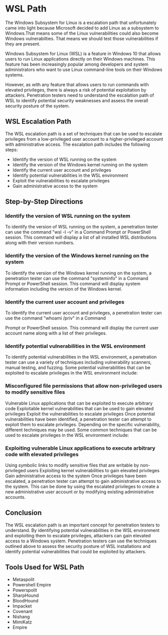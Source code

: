# WSL Path

The Windows Subsystem for Linux is a escalation path that unfortunately came into light because Microsoft decided to add Linux as a subsystem to Windows.That means some of the Linux vulnerabilities could also become Windows vulnerabilties. That means we should test those vulnerabilities if they are present.

Windows Subsystem for Linux (WSL) is a feature in Windows 10 that allows users to run Linux applications directly on their Windows machines. This feature has been increasingly popular among developers and system administrators who want to use Linux command-line tools on their Windows systems.

However, as with any feature that allows users to run commands with elevated privileges, there is always a risk of potential exploitation by attackers. Penetration testers need to understand the escalation path of WSL to identify potential security weaknesses and assess the overall security posture of the system.

## WSL Escalation Path

The WSL escalation path is a set of techniques that can be used to escalate privileges from a low-privileged user account to a higher-privileged account with administrative access. The escalation path includes the following steps:

+ Identify the version of WSL running on the system
+ Identify the version of the Windows kernel running on the system
+ Identify the current user account and privileges
+ Identify potential vulnerabilities in the WSL environment
+ Exploit the vulnerabilities to escalate privileges
+ Gain administrative access to the system

## Step-by-Step Directions

### Identify the version of WSL running on the system
To identify the version of WSL running on the system, a penetration tester can use the command "wsl -l -v" in a Command Prompt or PowerShell session. This command will display a list of all installed WSL distributions along with their version numbers.

### Identify the version of the Windows kernel running on the system
To identify the version of the Windows kernel running on the system, a penetration tester can use the command "systeminfo" in a Command Prompt or PowerShell session. This command will display system information including the version of the Windows kernel.

### Identify the current user account and privileges
To identify the current user account and privileges, a penetration tester can use the command "whoami /priv" in a Command

Prompt or PowerShell session. This command will display the current user account name along with a list of their privileges.

### Identify potential vulnerabilities in the WSL environment
To identify potential vulnerabilities in the WSL environment, a penetration tester can use a variety of techniques including vulnerability scanners, manual testing, and fuzzing. Some potential vulnerabilities that can be exploited to escalate privileges in the WSL environment include:

### Misconfigured file permissions that allow non-privileged users to modify sensitive files
Vulnerable Linux applications that can be exploited to execute arbitrary code
Exploitable kernel vulnerabilities that can be used to gain elevated privileges
Exploit the vulnerabilities to escalate privileges
Once potential vulnerabilities have been identified, a penetration tester can attempt to exploit them to escalate privileges. Depending on the specific vulnerability, different techniques may be used. Some common techniques that can be used to escalate privileges in the WSL environment include:

### Exploiting vulnerable Linux applications to execute arbitrary code with elevated privileges
Using symbolic links to modify sensitive files that are writable by non-privileged users
Exploiting kernel vulnerabilities to gain elevated privileges
Gain administrative access to the system
Once privileges have been escalated, a penetration tester can attempt to gain administrative access to the system. This can be done by using the escalated privileges to create a new administrative user account or by modifying existing administrative accounts.

## Conclusion

The WSL escalation path is an important concept for penetration testers to understand. By identifying potential vulnerabilities in the WSL environment and exploiting them to escalate privileges, attackers can gain elevated access to a Windows system. Penetration testers can use the techniques outlined above to assess the security posture of WSL installations and identify potential vulnerabilities that could be exploited by attackers.

## Tools Used for WSL Path
- Metaspolit
- Powershell Empire
- Powerspolit
- SharpHound
- BloodHound
- Impacket
- Covenant
- Nishang
- MimiKatz
- Empire


